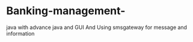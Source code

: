 # Banking-management-
java with advance java and GUI
And Using smsgateway for message and information
